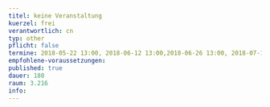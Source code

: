```yaml
---
titel: keine Veranstaltung 
kuerzel: frei
verantwortlich: cn
typ: other
pflicht: false
termine: 2018-05-22 13:00, 2018-06-12 13:00,2018-06-26 13:00, 2018-07-10 13:00
empfohlene-voraussetzungen: 
published: true
dauer: 180
raum: 3.216
info: 
---
```

